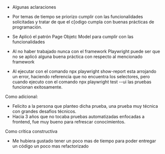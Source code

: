 - Algunas aclaraciones

- Por temas de tiempo se priorizo cumplir con las funcionalidades solicitadas y tratar de que el c[odigo cumpla con buenas prácticas de programación.
- Se Aplicó el patrón Page Objetc Model para cumplir con las funcionalidades
- Al no haber trabajado nunca con el framework Playwright puede ser que no se aplicó alguna buena práctica con respecto al mencionado framework
- Al ejecutar con el comando npx playwright show-report esta arrojando un error, haciendo referencia que no encuentra los selectores, pero cuando ejecuto con el comando npx playwright test --ui las pruebas funcionan exitosamente.

Como adicional:

- Felicito a la persona que planteo dicha prueba, una prueba muy técnica con grandes desafios técnicos.
- Hacia 3 años que no tocaba pruebas automatizadas enfocadas a frontend, fue muy bueno para refrescar conocimientos.

Como crítica constructiva

- Me hubiera gustado tener un poco mas de tiempo para poder entregar un código un poco mas refactorizado
